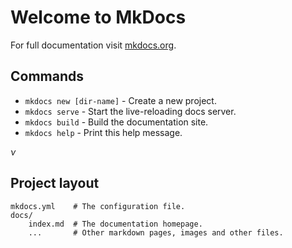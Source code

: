 # Welcome to MkDocs

For full documentation visit [mkdocs.org](http://mkdocs.org).

## Commands

* `mkdocs new [dir-name]` - Create a new project.
* `mkdocs serve` - Start the live-reloading docs server.
* `mkdocs build` - Build the documentation site.
* `mkdocs help` - Print this help message.

$\nu$

## Project layout

    mkdocs.yml    # The configuration file.
    docs/
        index.md  # The documentation homepage.
        ...       # Other markdown pages, images and other files.
